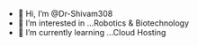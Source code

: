 - 👋 Hi, I’m @Dr-Shivam308
- 👀 I’m interested in ...Robotics & Biotechnology
- 🌱 I’m currently learning ...Cloud Hosting

<!---
Dr-Shivam308/Dr-Shivam308 is a ✨ special ✨ repository because its `README.md` (this file) appears on your GitHub profile.
You can click the Preview link to take a look at your changes.
--->
